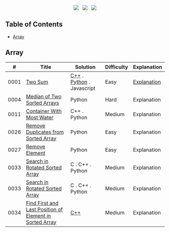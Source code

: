 <p align="center">
<a href="https://github.com/joolaoye/PyCHESS/blob/main/LICENSE"><img src="https://img.shields.io/badge/License-MIT-blue.svg"/></a> &nbsp; <a href=""><img src="https://img.shields.io/badge/Open Source-red.svg"/></a> &nbsp; <a href="https://github.com/joolaoye/PyCHESS/blob/main/CONTRIBUTING.md"><img src="https://img.shields.io/badge/Contributors-green.svg"/></a> 
</p>

## Table of Contents
- [Array](#array)

## Array
| # | Title | Solution | Difficulty | Explanation |
|---| ----- | -------- | ---------- | ---------- |
|0001|[Two Sum](https://leetcode.com/problems/two-sum) | [C++](https://github.com/joolaoye/Leetcode/blob/main/0001.%20Two%20Sum/solution.cpp) . [Python](https://github.com/joolaoye/Leetcode/blob/main/0001.%20Two%20Sum/solution.py) . Javascript | Easy | [Explanation](https://github.com/joolaoye/Leetcode/blob/main/0001.%20Two%20Sum/explanation.md) |
|0004|[Median of Two Sorted Arrays](https://leetcode.com/problems/median-of-two-sorted-arrays) | Python | Hard | Explanation |
|0011|[Container With Most Water](https://leetcode.com/problems/container-with-most-water) | C++ . Python | Medium | Explanation |
|0026|[Remove Duplicates from Sorted Array](https://leetcode.com/problems/remove-duplicates-from-sorted-array) | Python | Easy | Explanation |
|0027|[Remove Element](https://leetcode.com/problems/remove-element) | Python | Easy | Explanation | 
|0033|[Search in Rotated Sorted Array](https://leetcode.com/problems/search-in-rotated-sorted-array) | C . C++ . Python | Medium | Explanation | 
|0033|[Search in Rotated Sorted Array](https://leetcode.com/problems/search-in-rotated-sorted-array) | C . C++ . Python | Medium | Explanation | 
|0034|[Find First and Last Position of Element in Sorted Array](https://leetcode.com/problems/find-first-and-last-position-of-element-in-sorted-array) | [C++]() | Medium | Explanation | 
